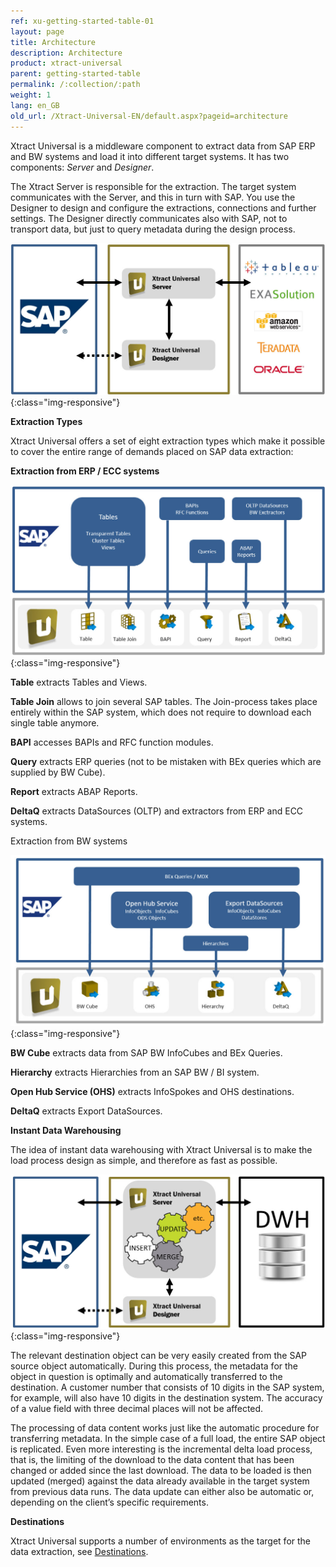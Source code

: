 ```yaml
---
ref: xu-getting-started-table-01
layout: page
title: Architecture
description: Architecture
product: xtract-universal
parent: getting-started-table
permalink: /:collection/:path
weight: 1
lang: en_GB
old_url: /Xtract-Universal-EN/default.aspx?pageid=architecture
---
```



Xtract Universal is a middleware component to extract data from SAP ERP and BW systems and load it into different target systems. It has two components: *Server* and *Designer*.

The Xtract Server is responsible for the extraction. The target system communicates with the Server, and this in turn with SAP. 
You use the Designer to design and configure the extractions, connections and further settings. The Designer directly communicates also with SAP, not to transport data, but just to query metadata during the design process.

![xu-arch-01](/img/content/xu-arch-01.jpg){:class="img-responsive"}

**Extraction Types** 

Xtract Universal offers a set of eight extraction types which make it possible to cover the entire range of demands placed on SAP data extraction:

**Extraction from ERP / ECC systems**

![xu-arch-03](/img/content/xu-arch-03.jpg){:class="img-responsive"}

**Table** extracts Tables and Views.

**Table Join** allows to join several SAP tables. 
The Join-process takes place entirely within the SAP system, which does not require to download each single table anymore.

**BAPI** accesses BAPIs and RFC function modules.

**Query** extracts ERP queries (not to be mistaken with BEx queries which are supplied by BW Cube).

**Report** extracts ABAP Reports.

**DeltaQ** extracts DataSources (OLTP) and extractors from ERP and ECC systems.

Extraction from BW systems

![xu-arch-04](/img/content/xu-arch-04.jpg){:class="img-responsive"}

**BW Cube** extracts data from SAP BW InfoCubes and BEx Queries.

**Hierarchy** extracts Hierarchies from an SAP BW / BI system.

**Open Hub Service (OHS)** extracts InfoSpokes and OHS destinations.

**DeltaQ** extracts Export DataSources.


**Instant Data Warehousing**

The idea of instant data warehousing with Xtract Universal is to make the load process design as simple, and therefore as fast as possible.

![xu-arch-02](/img/content/xu-arch-02.jpg){:class="img-responsive"}

The relevant destination object can be very easily created from the SAP source object automatically. During this process, the metadata for the object in question is optimally and automatically transferred to the destination. 
A customer number that consists of 10 digits in the SAP system, for example, will also have 10 digits in the destination system. The accuracy of a value field with three decimal places will not be affected. 

The processing of data content works just like the automatic procedure for transferring metadata. 
In the simple case of a full load, the entire SAP object is replicated. 
Even more interesting is the incremental delta load process, that is, the limiting of the download to the data content that has been changed or added since the last download. The data to be loaded is then updated (merged) against the data already available in the target system from previous data runs. 
The data update can either also be automatic or, depending on the client’s specific requirements. 

**Destinations** 

Xtract Universal supports a number of environments as the target for the data extraction, see [Destinations](../xu-destinations). 